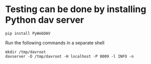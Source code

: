 # Testing can be done by installing Python dav server

    pip install PyWebDAV

Run the following commands in a separate shell

    mkdir /tmp/davroot
    davserver -D /tmp/davroot -H localhost -P 8009 -l INFO -n